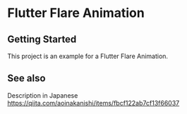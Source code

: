 # Flutter Flare Animation

## Getting Started

This project is an example for a Flutter Flare Animation.

## See also
Description in Japanese https://qiita.com/aoinakanishi/items/fbcf122ab7cf13f66037
